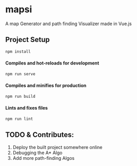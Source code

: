 # mapsi
A map Generator and path finding Visualizer made in Vue.js

## Project Setup
```bash
npm install
```

#### Compiles and hot-reloads for development
```bash
npm run serve
```

#### Compiles and minifies for production
```bash
npm run build
```

#### Lints and fixes files
```bash
npm run lint
```


## TODO & Contributes:
1. Deploy the built project somewhere online
2. Debugging the A\* Algo
3. Add more path-finding Algos
